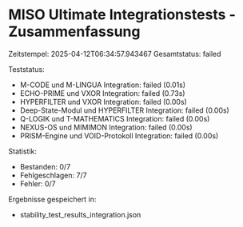
MISO Ultimate Integrationstests - Zusammenfassung
=================================================
Zeitstempel: 2025-04-12T06:34:57.943467
Gesamtstatus: failed

Teststatus:
  - M-CODE und M-LINGUA Integration: failed (0.01s)
  - ECHO-PRIME und VXOR Integration: failed (0.73s)
  - HYPERFILTER und VXOR Integration: failed (0.00s)
  - Deep-State-Modul und HYPERFILTER Integration: failed (0.00s)
  - Q-LOGIK und T-MATHEMATICS Integration: failed (0.00s)
  - NEXUS-OS und MIMIMON Integration: failed (0.00s)
  - PRISM-Engine und VOID-Protokoll Integration: failed (0.00s)

Statistik:
  - Bestanden: 0/7
  - Fehlgeschlagen: 7/7
  - Fehler: 0/7

Ergebnisse gespeichert in:
  - stability_test_results_integration.json
